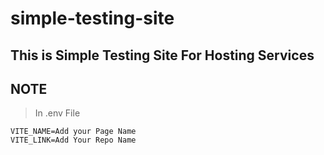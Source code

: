 # simple-testing-site

## This is Simple Testing Site For Hosting Services

## NOTE

> In .env File
```
VITE_NAME=Add your Page Name
VITE_LINK=Add Your Repo Name
```